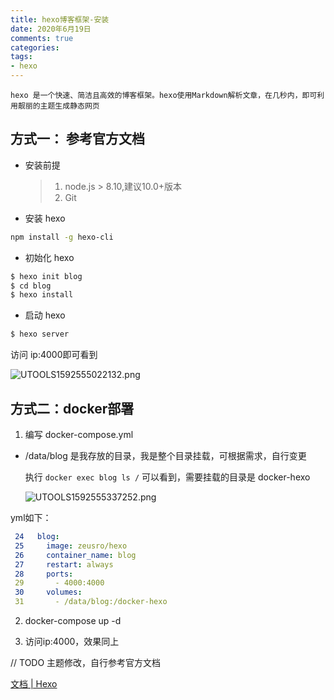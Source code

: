 ```yaml
---
title: hexo博客框架-安装
date: 2020年6月19日
comments: true
categories: 
tags:
- hexo
---
```


    hexo 是一个快速、简洁且高效的博客框架。hexo使用Markdown解析文章，在几秒内，即可利用靓丽的主题生成静态网页


<!--more-->


## 方式一： 参考官方文档

* 安装前提
  
  > 1. node.js > 8.10,建议10.0+版本
  > 2. Git 

* 安装 hexo

```bash
npm install -g hexo-cli
```

* 初始化 hexo

```bash
$ hexo init blog
$ cd blog
$ hexo install
```

* 启动 hexo

```bash
$ hexo server
```

访问 ip:4000即可看到

![UTOOLS1592555022132.png](https://user-gold-cdn.xitu.io/2020/6/19/172cbad2f1f7a4af?w=1885&h=988&f=png&s=530336)

## 方式二：docker部署

1. 编写 docker-compose.yml
* /data/blog 是我存放的目录，我是整个目录挂载，可根据需求，自行变更
  
   执行 ` docker exec blog ls / ` 可以看到，需要挂载的目录是 docker-hexo 
  
   ![UTOOLS1592555337252.png](https://user-gold-cdn.xitu.io/2020/6/19/172cbb1fb6041a85?w=645&h=408&f=png&s=11908)

yml如下：

```yml
 24   blog:
 25     image: zeusro/hexo
 26     container_name: blog
 27     restart: always
 28     ports:
 29       - 4000:4000
 30     volumes:
 31       - /data/blog:/docker-hexo
```

2. docker-compose up -d

3. 访问ip:4000，效果同上

// TODO 主题修改，自行参考官方文档

[文档 | Hexo](https://hexo.io/zh-cn/docs/)


